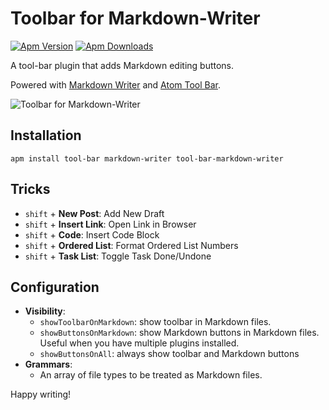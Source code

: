 # Toolbar for Markdown-Writer

[![Apm Version](https://img.shields.io/apm/v/tool-bar-markdown-writer.svg)](https://atom.io/packages/markdown-writer)
[![Apm Downloads](https://img.shields.io/apm/dm/tool-bar-markdown-writer.svg)](https://atom.io/packages/markdown-writer)

A tool-bar plugin that adds Markdown editing buttons.

Powered with [Markdown Writer](https://atom.io/packages/markdown-writer) and [Atom Tool Bar](https://atom.io/packages/tool-bar).

![Toolbar for Markdown-Writer](http://i.imgur.com/GK5zB1L.png)

## Installation

```
apm install tool-bar markdown-writer tool-bar-markdown-writer
```

## Tricks

- `shift` + **New Post**: Add New Draft
- `shift` + **Insert Link**: Open Link in Browser
- `shift` + **Code**: Insert Code Block
- `shift` + **Ordered List**: Format Ordered List Numbers
- `shift` + **Task List**: Toggle Task Done/Undone

## Configuration

- **Visibility**:
  - `showToolbarOnMarkdown`: show toolbar in Markdown files.
  - `showButtonsOnMarkdown`: show Markdown buttons in Markdown files. Useful when you have multiple plugins installed.
  - `showButtonsOnAll`: always show toolbar and Markdown buttons
- **Grammars**:
  - An array of file types to be treated as Markdown files.

Happy writing!
